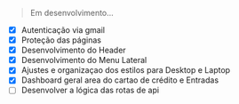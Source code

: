 > Em desenvolvimento...

- [x] Autenticação via gmail
- [x] Proteção das páginas
- [x] Desenvolvimento do Header
- [x] Desenvolvimento do Menu Lateral
- [x] Ajustes e organizaçao dos estilos para Desktop e Laptop
- [x] Dashboard geral area do cartao de crédito e Entradas
- [ ] Desenvolver a lógica das rotas de api
